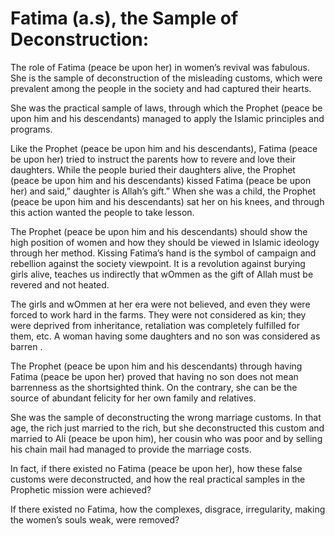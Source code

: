 Fatima (a.s), the Sample of Deconstruction:
===========================================

The role of Fatima (peace be upon her) in women’s revival was fabulous.
She is the sample of deconstruction of the misleading customs, which
were prevalent among the people in the society and had captured their
hearts.

She was the practical sample of laws, through which the Prophet (peace
be upon him and his descendants) managed to apply the Islamic principles
and programs.

Like the Prophet (peace be upon him and his descendants), Fatima (peace
be upon her) tried to instruct the parents how to revere and love their
daughters. While the people buried their daughters alive, the Prophet
(peace be upon him and his descendants) kissed Fatima (peace be upon
her) and said,” daughter is Allah’s gift.” When she was a child, the
Prophet (peace be upon him and his descendants) sat her on his knees,
and through this action wanted the people to take lesson.

The Prophet (peace be upon him and his descendants) should show the high
position of women and how they should be viewed in Islamic ideology
through her method. Kissing Fatima’s hand is the symbol of campaign and
rebellion against the society viewpoint. It is a revolution against
burying girls alive, teaches us indirectly that wOmmen as the gift of
Allah must be revered and not heated.

The girls and wOmmen at her era were not believed, and even they were
forced to work hard in the farms. They were not considered as kin; they
were deprived from inheritance, retaliation was completely fulfilled for
them, etc. A woman having some daughters and no son was considered as
barren .

The Prophet (peace be upon him and his descendants) through having
Fatima (peace be upon her) proved that having no son does not mean
barrenness as the shortsighted think. On the contrary, she can be the
source of abundant felicity for her own family and relatives.

She was the sample of deconstructing the wrong marriage customs. In that
age, the rich just married to the rich, but she deconstructed this
custom and married to Ali (peace be upon him), her cousin who was poor
and by selling his chain mail had managed to provide the marriage costs.

In fact, if there existed no Fatima (peace be upon her), how these false
customs were deconstructed, and how the real practical samples in the
Prophetic mission were achieved?

If there existed no Fatima, how the complexes, disgrace, irregularity,
making the women’s souls weak, were removed?


